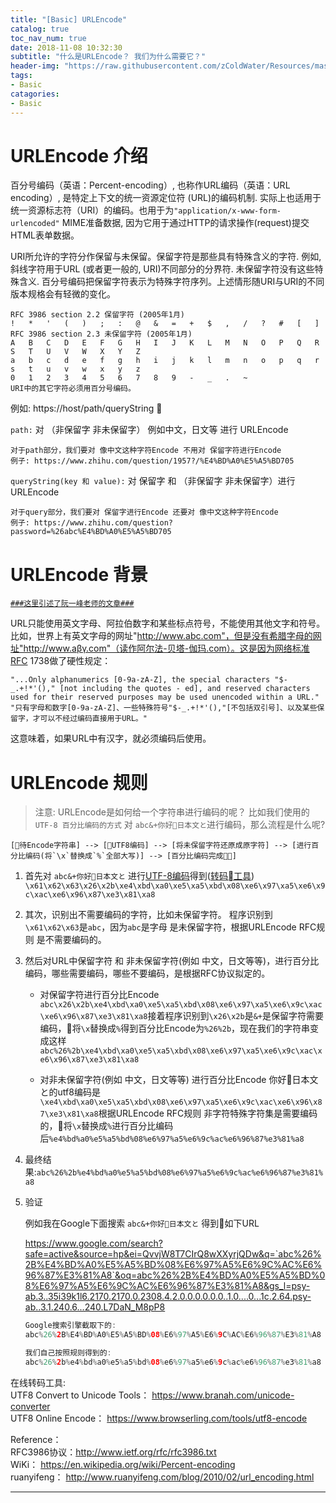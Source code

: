 ```yaml
---
title: "[Basic] URLEncode"
catalog: true
toc_nav_num: true
date: 2018-11-08 10:32:30
subtitle: "什么是URLEncode？ 我们为什么需要它？"
header-img: "https://raw.githubusercontent.com/zColdWater/Resources/master/Images/safecode-min.png"
tags:
- Basic
catagories:
- Basic
---
```


URLEncode 介绍
=======

百分号编码（英语：Percent-encoding）, 也称作URL编码（英语：URL encoding）, 是特定上下文的统一资源定位符 (URL)的编码机制. 实际上也适用于统一资源标志符（URI）的编码。也用于为`"application/x-www-form-urlencoded"` MIME准备数据, 因为它用于通过HTTP的请求操作(request)提交HTML表单数据。

URI所允许的字符分作保留与未保留。保留字符是那些具有特殊含义的字符. 例如, 斜线字符用于URL (或者更一般的, URI)不同部分的分界符. 未保留字符没有这些特殊含义. 百分号编码把保留字符表示为特殊字符序列。上述情形随URI与URI的不同版本规格会有轻微的变化。  

    RFC 3986 section 2.2 保留字符 (2005年1月)
    !	*	'	(	)	;	:	@	&	=	+	$	,	/	?	#	[	]
    RFC 3986 section 2.3 未保留字符 (2005年1月)
    A	B	C	D	E	F	G	H	I	J	K	L	M	N	O	P	Q	R	S	T	U	V	W	X	Y	Z
    a	b	c	d	e	f	g	h	i	j	k	l	m	n	o	p	q	r	s	t	u	v	w	x	y	z
    0	1	2	3	4	5	6	7	8	9	-	_	.	~	
    URI中的其它字符必须用百分号编码。

例如:  https://host/path/queryString   

`path:` 对 （非保留字 非未保留字） 例如中文，日文等 进行 URLEncode  

    对于path部分，我们要对 像中文这种字符Encode 不用对 保留字符进行Encode
    例子: https://www.zhihu.com/question/1957?/%E4%BD%A0%E5%A5%BD705


`queryString(key 和 value):` 对 保留字 和 （非保留字 非未保留字）进行 URLEncode 
    
    对于query部分，我们要对 保留字进行Encode 还要对 像中文这种字符Encode
    例子: https://www.zhihu.com/question?password=%26abc%E4%BD%A0%E5%A5%BD705




URLEncode 背景
=======

[`###这里引述了阮一峰老师的文章###`](http://www.ruanyifeng.com/blog/2010/02/url_encoding.html)  

URL只能使用英文字母、阿拉伯数字和某些标点符号，不能使用其他文字和符号。比如，世界上有英文字母的网址"http://www.abc.com"，但是没有希腊字母的网址"http://www.aβγ.com"（读作阿尔法-贝塔-伽玛.com）。这是因为网络标准RFC 1738做了硬性规定：
```
"...Only alphanumerics [0-9a-zA-Z], the special characters "$-_.+!*'()," [not including the quotes - ed], and reserved characters used for their reserved purposes may be used unencoded within a URL."
"只有字母和数字[0-9a-zA-Z]、一些特殊符号"$-_.+!*'(),"[不包括双引号]、以及某些保留字，才可以不经过编码直接用于URL。"
```
这意味着，如果URL中有汉字，就必须编码后使用。

URLEncode 规则
=======

> 注意: URLEncode是如何给一个字符串进行编码的呢？ 比如我们使用的 `UTF-8 百分比编码的方式`
对 `abc&+你好日本文と`进行编码，那么流程是什么呢? 

    [待Encode字符串] --> [UTF8编码] --> [将未保留字符还原成原字符] --> [进行百分比编码(将`\x`替换成`%`全部大写)] --> [百分比编码完成]


1. 首先对 `abc&+你好日本文と` 进行[UTF-8编码](https://zcoldwater.github.io/blog/article/commonsense/unicode/)得到([转码工具](https://www.browserling.com/tools/utf8-encode))  `\x61\x62\x63\x26\x2b\xe4\xbd\xa0\xe5\xa5\xbd\x08\xe6\x97\xa5\xe6\x9c\xac\xe6\x96\x87\xe3\x81\xa8`

2. 其次，识别出不需要编码的字符，比如未保留字符。 程序识别到`\x61\x62\x63`是`abc`，因为`abc`是字母 是未保留字符，根据URLEncode RFC规则 是不需要编码的。

3. 然后对URL中保留字符 和 非未保留字符(例如 中文，日文等等)，进行百分比编码，哪些需要编码，哪些不要编码，是根据RFC协议拟定的。  

    * 对保留字符进行百分比Encode
    `abc\x26\x2b\xe4\xbd\xa0\xe5\xa5\xbd\x08\xe6\x97\xa5\xe6\x9c\xac\xe6\x96\x87\xe3\x81\xa8`接着程序识别到`\x26\x2b`是`&+`是保留字符需要编码，将`\x`替换成`%`得到百分比Encode为`%26%2b`，现在我们的字符串变成这样`abc%26%2b\xe4\xbd\xa0\xe5\xa5\xbd\x08\xe6\x97\xa5\xe6\x9c\xac\xe6\x96\x87\xe3\x81\xa8`

    * 对非未保留字符(例如 中文，日文等等) 进行百分比Encode
    你好日本文と的utf8编码是`\xe4\xbd\xa0\xe5\xa5\xbd\x08\xe6\x97\xa5\xe6\x9c\xac\xe6\x96\x87\xe3\x81\xa8`根据URLEncode RFC规则 非字符特殊字符集是需要编码的，将`\x`替换成`%`进行百分比编码后`%e4%bd%a0%e5%a5%bd%08%e6%97%a5%e6%9c%ac%e6%96%87%e3%81%a8`

4. 最终结果:`abc%26%2b%e4%bd%a0%e5%a5%bd%08%e6%97%a5%e6%9c%ac%e6%96%87%e3%81%a8`

5. 验证

    例如我在Google下面搜索 `abc&+你好日本文と` 得到如下URL  

    https://www.google.com/search?safe=active&source=hp&ei=QvvjW8T7CIrQ8wXXyrjQDw&q=`abc%26%2B%E4%BD%A0%E5%A5%BD%08%E6%97%A5%E6%9C%AC%E6%96%87%E3%81%A8`&oq=abc%26%2B%E4%BD%A0%E5%A5%BD%08%E6%97%A5%E6%9C%AC%E6%96%87%E3%81%A8&gs_l=psy-ab.3..35i39k1l6.2170.2170.0.2308.4.2.0.0.0.0.0.0..1.0....0...1c.2.64.psy-ab..3.1.240.6...240.L7DaN_M8pP8

    ```Swift
    Google搜索引擎截取下的:  
    abc%26%2B%E4%BD%A0%E5%A5%BD%08%E6%97%A5%E6%9C%AC%E6%96%87%E3%81%A8

    我们自己按照规则得到的:
    abc%26%2b%e4%bd%a0%e5%a5%bd%08%e6%97%a5%e6%9c%ac%e6%96%87%e3%81%a8
    ```


在线转码工具:  
UTF8 Convert to Unicode Tools： https://www.branah.com/unicode-converter  
UTF8 Online Encode： https://www.browserling.com/tools/utf8-encode 

Reference：    
RFC3986协议：http://www.ietf.org/rfc/rfc3986.txt  
WiKi： https://en.wikipedia.org/wiki/Percent-encoding  
ruanyifeng： http://www.ruanyifeng.com/blog/2010/02/url_encoding.html

---